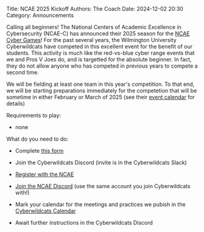 Title: NCAE 2025 Kickoff
Authors: The Coach
Date: 2024-12-02 20:30
Category: Announcements

Calling all beginners!  The National Centers of Academic Excellence in Cybersecurity (NCAE-C) has announced their 2025 season for the [NCAE Cyber Games](https://www.ncaecybergames.org/#)!  For the past several years, the Wilmington University Cyberwildcats have competed in this excellent event for the benefit of our students.  This activity is much like the red-vs-blue cyber range events that we and Pros V Joes do, and is targetted for the absolute beginner.  In fact, they do not allow anyone who has competed in previous years to compete a second time.  

We will be fielding at least one team in this year's competition. To that end, we will be starting preparations immediately for the competetion that will be sometime in either February or March of 2025 (see their [event calendar](https://www.ncaecybergames.org/schedule#) for details)

Requirements to play:

- none

What do you need to do:

- Complete [this form](https://forms.gle/Xih9u8iVivDbpgrP7)

- Join the Cyberwildcats Discord (invite is in the Cyberwildcats Slack)

- [Register with the NCAE](https://auth.ncaecybergames.org/realms/prod/protocol/openid-connect/auth?client_id=c2-games-ui&redirect_uri=https%3A%2F%2Fwww.ncaecybergames.org%2F&response_type=code&scope=openid&state=90a45726b3c94e3cac1d92bd9425d793&code_challenge=kumypgkVdSRrd2iWgv_ZleCLH3hPpsYU63WIAg-j1Aw&code_challenge_method=S256&response_mode=fragment)

- [Join the NCAE Discord](https://discord.ncaecybergames.org/) (use the same account you join Cyberwildcats with!)

- Mark your calendar for the meetings and practices we pubish in the [Cyberwildcats Calendar](https://calendar.google.com/calendar/u/0/embed?src=cyberwildcats@gmail.com&ctz=America/New_York)

- Await further instructions in the Cyberwildcats Discord
